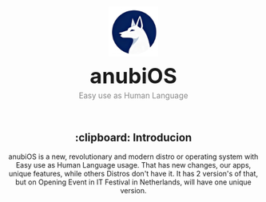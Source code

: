 <div align="center">
  <img src="/assets/logo.png" width=100 id=Logo>
  
 <p style="margin-bottom: 5px; margin-top: 10px; font-size: 3em; font-weight: bold;">
    anubiOS
  </p>

  <p style="margin-top: 0; font-size: 1.1em; color: #888888;">
    Easy use as Human Language
  </p>
&nbsp;

<div align=center>
<h2>:clipboard: Introducion</h2>
  anubiOS is a new, revolutionary and modern distro or operating system with Easy use as Human Language usage. That has new changes, our apps, unique features, while others Distros don't have it. It has 2 version's of that, but on Opening Event in IT Festival in Netherlands, will have one unique version.
</div>
